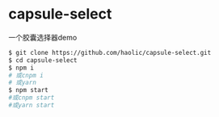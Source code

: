 # capsule-select

一个胶囊选择器demo

```bash
$ git clone https://github.com/haolic/capsule-select.git
$ cd capsule-select
$ npm i
# 或cnpm i
# 或yarn
$ npm start
#或cnpm start
#或yarn start
```

